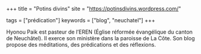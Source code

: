 +++
title = "Potins divins"
site = "https://potinsdivins.wordpress.com/"

tags = ["prédication"]
keywords = ["blog", "neuchatel"]
+++

Hyonou Paik est pasteur de l’EREN (Église réformée évangélique du canton de Neuchâtel). Il exerce son ministère dans la paroisse de La Côte. Son blog propose des méditations, des prédications et des réflexions.
